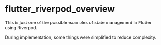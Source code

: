 # flutter_riverpod_overview

This is just one of the possible examples of state management in Flutter using Riverpod.

During implementation, some things were simplified to reduce complexity.
